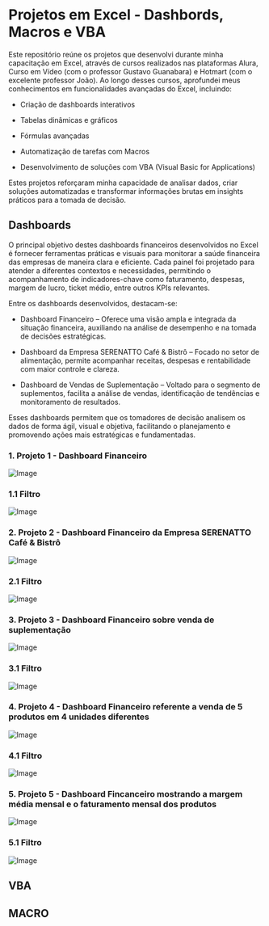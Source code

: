 # Projetos em Excel - Dashbords, Macros e VBA

Este repositório reúne os projetos que desenvolvi durante minha capacitação em Excel, através de cursos realizados nas plataformas Alura, Curso em Vídeo (com o professor Gustavo Guanabara) e Hotmart (com o excelente professor João). Ao longo desses cursos, aprofundei meus conhecimentos em funcionalidades avançadas do Excel, incluindo:

- Criação de dashboards interativos

- Tabelas dinâmicas e gráficos

- Fórmulas avançadas

- Automatização de tarefas com Macros

- Desenvolvimento de soluções com VBA (Visual Basic for Applications)

Estes projetos reforçaram minha capacidade de analisar dados, criar soluções automatizadas e transformar informações brutas em insights práticos para a tomada de decisão.

## Dashboards

O principal objetivo destes dashboards financeiros desenvolvidos no Excel é fornecer ferramentas práticas e visuais para monitorar a saúde financeira das empresas de maneira clara e eficiente. Cada painel foi projetado para atender a diferentes contextos e necessidades, permitindo o acompanhamento de indicadores-chave como faturamento, despesas, margem de lucro, ticket médio, entre outros KPIs relevantes.

Entre os dashboards desenvolvidos, destacam-se:

- Dashboard Financeiro – Oferece uma visão ampla e integrada da situação financeira, auxiliando na análise de desempenho e na tomada de decisões estratégicas.

- Dashboard da Empresa SERENATTO Café & Bistrô – Focado no setor de alimentação, permite acompanhar receitas, despesas e rentabilidade com maior controle e clareza.

- Dashboard de Vendas de Suplementação – Voltado para o segmento de suplementos, facilita a análise de vendas, identificação de tendências e monitoramento de resultados.

Esses dashboards permitem que os tomadores de decisão analisem os dados de forma ágil, visual e objetiva, facilitando o planejamento e promovendo ações mais estratégicas e fundamentadas.

### 1. Projeto 1 - Dashboard Financeiro

![Image](https://github.com/user-attachments/assets/e67bdb98-3add-45a4-b401-e366e8f44bfe)
### 1.1 Filtro 
![Image](https://github.com/user-attachments/assets/083e4ce0-ccc5-4e45-8d37-ce2d5e8727b6)

### 2. Projeto 2 - Dashboard Financeiro da Empresa SERENATTO Café & Bistrô

![Image](https://github.com/user-attachments/assets/5b22d4b1-b9b4-4413-99fd-5737c8af508e)
### 2.1 Filtro 
![Image](https://github.com/user-attachments/assets/12353e5a-d382-4ec1-a27e-acde1efd87f2)

### 3. Projeto 3 - Dashboard Financeiro sobre venda de suplementação
![Image](https://github.com/user-attachments/assets/4f20b879-ea65-4cd5-a7ae-adfdb12a657c)
### 3.1 Filtro 
![Image](https://github.com/user-attachments/assets/020580a4-d025-4b0e-b91e-866e243a5d99)

### 4. Projeto 4 - Dashboard Financeiro referente a venda de 5 produtos em 4 unidades diferentes
![Image](https://github.com/user-attachments/assets/7e884da8-b459-420b-9906-2a1cbf9a9856)
### 4.1 Filtro
![Image](https://github.com/user-attachments/assets/f3185dd7-a915-4310-a973-247534c62962)

### 5. Projeto 5 - Dashboard Fincanceiro mostrando a margem média mensal e o faturamento mensal dos produtos
![Image](https://github.com/user-attachments/assets/76887ba0-e327-48b6-8fbd-a9320c9a7d1b)
### 5.1 Filtro 
![Image](https://github.com/user-attachments/assets/be024a8f-4e2d-433e-951d-d31e4859a08f)

## VBA

## MACRO
